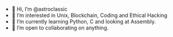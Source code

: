 - 👋 Hi, I’m @astroclassic
- 👀 I’m interested in Unix, Blockchain, Coding and Ethical Hacking
- 🌱 I’m currently learning Python, C and looking at Assembly.
- 💞️ I’m open to collaborating on anything.

<!---
xcc22/xcc22 is a ✨ special ✨ repository because its `README.md` (this file) appears on your GitHub profile.
You can click the Preview link to take a look at your changes.
--->
